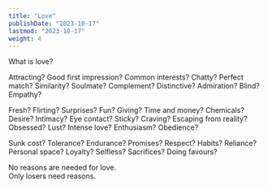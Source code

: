 ```yaml
---
title: "Love"
publishDate: "2023-10-17"
lastmod: "2023-10-17"
weight: 4
---
```


What is love?<br/>

Attracting?
Good first impression?
Common interests?
Chatty?
Perfect match?
Similarity?
Soulmate?
Complement?
Distinctive?
Admiration?
Blind?
Empathy?

Fresh?
Flirting?
Surprises?
Fun?
Giving?
Time and money?
Chemicals?
Desire?
Intimacy?
Eye contact?
Sticky?
Craving?
Escaping from reality?
Obsessed?
Lust?
Intense love?
Enthusiasm?
Obedience?

Sunk cost?
Tolerance?
Endurance?
Promises?
Respect?
Habits?
Reliance?
Personal space?
Loyalty?
Selfless?
Sacrifices?
Doing favours?

No reasons are needed for love.<br/>
Only losers need reasons.<br/>
